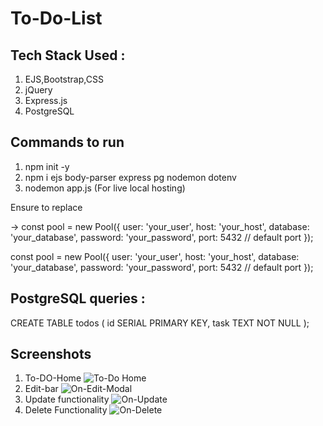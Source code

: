 # To-Do-List

## Tech Stack Used : 
1. EJS,Bootstrap,CSS
2. jQuery
3. Express.js
4. PostgreSQL

## Commands to run 
1. npm init -y
2. npm i ejs body-parser express pg nodemon dotenv
3. nodemon app.js (For live local hosting)

Ensure to replace 


→ const pool = new Pool({
  user: 'your_user', 
  host: 'your_host', 
  database: 'your_database', 
  password: 'your_password', 
  port:  5432 // default port
});


const pool = new Pool({
  user: 'your_user', 
  host: 'your_host', 
  database: 'your_database', 
  password: 'your_password', 
  port:  5432 // default port
});


## PostgreSQL queries : 

CREATE TABLE todos (
  id SERIAL PRIMARY KEY,
  task TEXT NOT NULL
);

## Screenshots 
1. To-DO-Home
![To-Do Home](https://github.com/user-attachments/assets/ff9ad32c-bfdf-414e-8d00-9d8f5ee60bf2)
2. Edit-bar
![On-Edit-Modal](https://github.com/user-attachments/assets/e7d1b1ae-b3db-4aab-8a31-715de1a07ef6)
3. Update functionality
![On-Update](https://github.com/user-attachments/assets/e8b87681-4215-4504-81ed-fac3cdcac79f)
4. Delete Functionality
![On-Delete](https://github.com/user-attachments/assets/ee53ab4e-a62d-4a6b-b27c-42ac5bc801aa)
